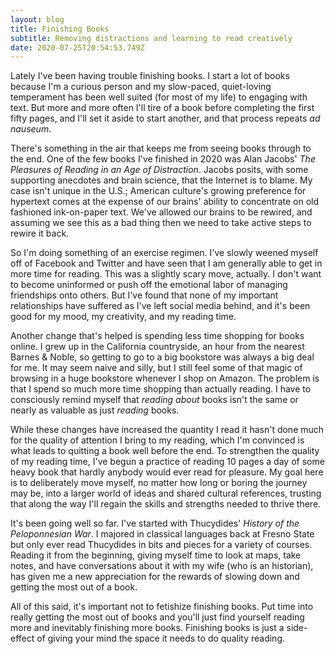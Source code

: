 ```yaml
---
layout: blog
title: Finishing Books
subtitle: Removing distractions and learning to read creatively
date: 2020-07-25T20:54:53.749Z
---
```

Lately I've been having trouble finishing books. I start a lot of books because I'm a curious person and my slow-paced, quiet-loving temperament has been well suited (for most of my life) to engaging with text. But more and more often I'll tire of a book before completing the first fifty pages, and I'll set it aside to start another, and that process repeats *ad nauseum*. 

There's something in the air that keeps me from seeing books through to the end. One of the few books I've finished in 2020 was Alan Jacobs' *The Pleasures of Reading in an Age of Distraction*. Jacobs posits, with some supporting anecdotes and brain science, that the Internet is to blame. My case isn't unique in the U.S.; American culture's growing preference for hypertext comes at the expense of our brains' ability to concentrate on old fashioned ink-on-paper text. We've allowed our brains to be rewired, and assuming we see this as a bad thing then we need to take active steps to rewire it back.

So I'm doing something of an exercise regimen. I've slowly weened myself off of Facebook and Twitter and have seen that I am generally able to get in more time for reading. This was a slightly scary move, actually. I don't want to become uninformed or push off the emotional labor of managing friendships onto others. But I've found that none of my important relationships have suffered as I've left social media behind, and it's been good for my mood, my creativity, and my reading time.

Another change that's helped is spending less time shopping for books online. I grew up in the California countryside, an hour from the nearest Barnes & Noble, so getting to go to a big bookstore was always a big deal for me. It may seem naive and silly, but I still feel some of that magic of browsing in a huge bookstore whenever I shop on Amazon. The problem is that I spend so much more time shopping than actually reading. I have to consciously remind myself that *reading about* books isn't the same or nearly as valuable as just *reading* books.

While these changes have increased the quantity I read it hasn't done much for the quality of attention I bring to my reading, which I'm convinced is what leads to quitting a book well before the end. To strengthen the quality of my reading time, I've begun a practice of reading 10 pages a day of some heavy book that hardly anybody would ever read for pleasure. My goal here is to deliberately move myself, no matter how long or boring the journey may be, into a larger world of ideas and shared cultural references, trusting that along the way I'll regain the skills and strengths needed to thrive there.

It's been going well so far. I've started with Thucydides' *History of the Peloponnesian War*. I majored in classical languages back at Fresno State but only ever read Thucydides in bits and pieces for a variety of courses. Reading it from the beginning, giving myself time to look at maps, take notes, and have conversations about it with my wife (who is an historian), has given me a new appreciation for the rewards of slowing down and getting the most out of a book.

All of this said, it's important not to fetishize finishing books. Put time into really getting the most out of books and you'll just find yourself reading more and inevitably finishing more books. Finishing books is just a side-effect of giving your mind the space it needs to do quality reading.
